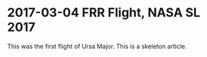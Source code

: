 # 2017-03-04 FRR Flight, NASA SL 2017

This was the first flight of Ursa Major. This is a skeleton article.

